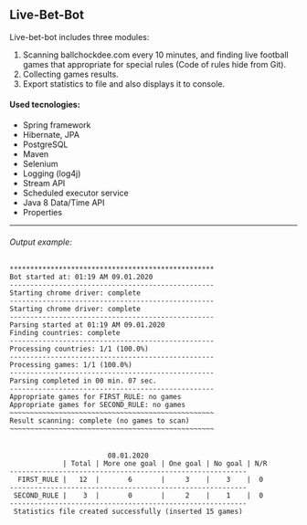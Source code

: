 ## **Live-Bet-Bot**
Live-bet-bot includes three modules: 
1. Scanning ballchockdee.com every 10 minutes, and finding live football games that appropriate for special rules (Code of rules hide from Git).
1. Collecting games results.
1. Export statistics to file and also displays it to console. 

#### **Used tecnologies:**
- Spring framework
- Hibernate, JPA
- PostgreSQL
- Maven
- Selenium
- Logging (log4j)
- Stream API
- Scheduled executor service
- Java 8 Data/Time API
- Properties

------------

###### Output example:
    **************************************************
    Bot started at: 01:19 AM 09.01.2020
    --------------------------------------------------
    Starting chrome driver: complete
    --------------------------------------------------
    Starting chrome driver: complete
    --------------------------------------------------
    Parsing started at 01:19 AM 09.01.2020
    Finding countries: complete
    --------------------------------------------------
    Processing countries: 1/1 (100.0%)
    --------------------------------------------------
    Processing games: 1/1 (100.0%)
    --------------------------------------------------
    Parsing completed in 00 min. 07 sec.
    --------------------------------------------------
    Appropriate games for FIRST_RULE: no games
    Appropriate games for SECOND_RULE: no games
    ~~~~~~~~~~~~~~~~~~~~~~~~~~~~~~~~~~~~~~~~~~~~~~~~~~
    Result scanning: complete (no games to scan)
    ~~~~~~~~~~~~~~~~~~~~~~~~~~~~~~~~~~~~~~~~~~~~~~~~~~
###### 
                            08.01.2020
                 | Total | More one goal | One goal | No goal | N/R
    ----------------------------------------------------------
      FIRST_RULE |   12  |       6       |     3    |    3    |  0
    ----------------------------------------------------------
     SECOND_RULE |    3  |       0       |     2    |    1    |  0
    ----------------------------------------------------------
     Statistics file created successfully (inserted 15 games)